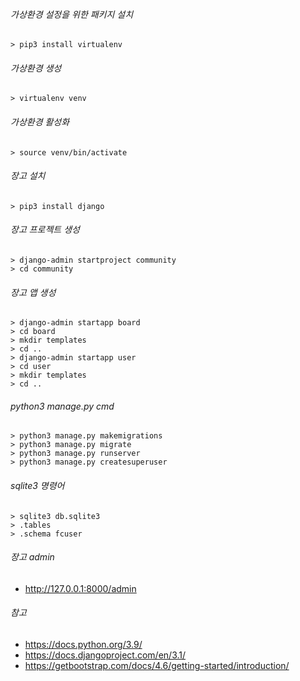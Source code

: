 ###### 가상환경 설정을 위한 패키지 설치
```
> pip3 install virtualenv
```

###### 가상환경 생성
```
> virtualenv venv
```

###### 가상환경 활성화
```
> source venv/bin/activate
```

###### 장고 설치
```
> pip3 install django
```

###### 장고 프로젝트 생성
```
> django-admin startproject community
> cd community
```

###### 장고 앱 생성
```
> django-admin startapp board
> cd board
> mkdir templates
> cd ..
> django-admin startapp user
> cd user
> mkdir templates
> cd ..
```

###### python3 manage.py cmd   
```
> python3 manage.py makemigrations
> python3 manage.py migrate
> python3 manage.py runserver
> python3 manage.py createsuperuser
```

###### sqlite3 명령어 
```
> sqlite3 db.sqlite3
> .tables
> .schema fcuser
```

###### 장고 admin
* http://127.0.0.1:8000/admin

###### 참고
* https://docs.python.org/3.9/
* https://docs.djangoproject.com/en/3.1/
* https://getbootstrap.com/docs/4.6/getting-started/introduction/